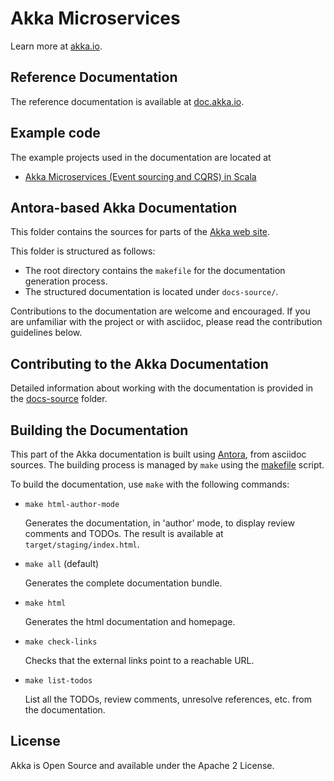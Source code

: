 Akka Microservices
==================

Learn more at [akka.io](https://akka.io/).

Reference Documentation
-----------------------

The reference documentation is available at [doc.akka.io](https://doc.akka.io).

Example code
------------

The example projects used in the documentation are located at

* [Akka Microservices (Event sourcing and CQRS) in Scala](docs-source/docs/modules/cqrs/examples/shopping-cart-service-scala)


Antora-based Akka Documentation
-------------------------------

This folder contains the sources for parts of the [Akka web site](https://akka.io/akka-microservices-samples).

This folder is structured as follows:
- The root directory contains the `makefile` for the documentation generation process.
- The structured documentation is located under `docs-source/`.

Contributions to the documentation are welcome and encouraged.
If you are unfamiliar with the project or with asciidoc, please read the contribution guidelines below.

Contributing to the Akka Documentation
--------------------------------------

Detailed information about working with the documentation is provided in the [docs-source](docs-source/README.adoc) folder.

Building the Documentation
--------------------------

This part of the Akka documentation is built using [Antora](https://docs.antora.org/antora/2.1/), from asciidoc sources.
The building process is managed by `make` using the [makefile](./makefile) script.


To build the documentation, use `make` with the following commands:

* `make html-author-mode` 

    Generates the documentation, in 'author' mode, to display review comments and TODOs. The result is available at `target/staging/index.html`.

* `make all` (default) 

    Generates the complete documentation bundle.

* `make html`

    Generates the html documentation and homepage. 

* `make check-links`

    Checks that the external links point to a reachable URL.

* `make list-todos`

    List all the TODOs, review comments, unresolve references, etc. from the documentation.

License
-------

Akka is Open Source and available under the Apache 2 License.

